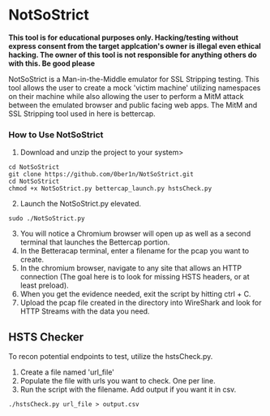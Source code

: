 # NotSoStrict

**This tool is for educational purposes only. Hacking/testing without express consent from the target applcation's owner is illegal even ethical hacking. The owner of this tool is not responsible for anything others do with this. Be good please**

NotSoStrict is a Man-in-the-Middle emulator for SSL Stripping testing. This tool allows the user to create a mock 'victim machine' utilizing namespaces on their machine while also allowing the user to perform a MitM attack between the emulated browser and public facing web apps. The MitM and SSL Stripping tool used in here is bettercap.

### How to Use NotSoStrict
1. Download and unzip the project to your system>
```
cd NotSoStrict
git clone https://github.com/0ber1n/NotSoStrict.git
cd NotSoStrict
chmod +x NotSoStrict.py bettercap_launch.py hstsCheck.py
```
2. Launch the NotSoStrict.py elevated.
```
sudo ./NotSoStrict.py
```
3. You will notice a Chromium browser will open up as well as a second terminal that launches the Bettercap portion.
4. In the Betteracap terminal, enter a filename for the pcap you want to create.
5. In the chromium browser, navigate to any site that allows an HTTP connection (The goal here is to look for missing HSTS headers, or at least preload).
6. When you get the evidence needed, exit the script by hitting ctrl + C.
7. Upload the pcap file created in the directory into WireShark and look for HTTP Streams with the data you need.

## HSTS Checker
To recon potential endpoints to test, utilize the hstsCheck.py.
1. Create a file named 'url_file'
2. Populate the file with urls you want to check. One per line.
3. Run the script with the filename. Add output if you want it in csv.
```
./hstsCheck.py url_file > output.csv
```

